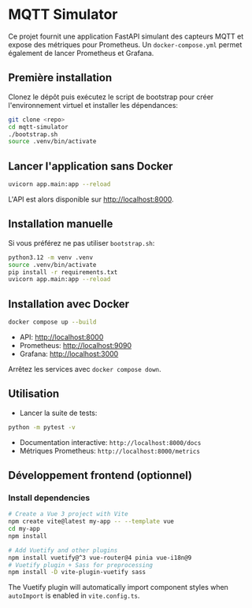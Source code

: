 # MQTT Simulator

Ce projet fournit une application FastAPI simulant des capteurs MQTT et expose des métriques pour Prometheus.
Un `docker-compose.yml` permet également de lancer Prometheus et Grafana.

## Première installation

Clonez le dépôt puis exécutez le script de bootstrap pour créer l'environnement virtuel et installer les dépendances:

```bash
git clone <repo>
cd mqtt-simulator
./bootstrap.sh
source .venv/bin/activate
```

## Lancer l'application sans Docker

```bash
uvicorn app.main:app --reload
```

L'API est alors disponible sur <http://localhost:8000>.

## Installation manuelle

Si vous préférez ne pas utiliser `bootstrap.sh`:

```bash
python3.12 -m venv .venv
source .venv/bin/activate
pip install -r requirements.txt
uvicorn app.main:app --reload
```

## Installation avec Docker

```bash
docker compose up --build
```

- API: <http://localhost:8000>
- Prometheus: <http://localhost:9090>
- Grafana: <http://localhost:3000>

Arrêtez les services avec `docker compose down`.

## Utilisation

- Lancer la suite de tests:

```bash
python -m pytest -v
```

- Documentation interactive: `http://localhost:8000/docs`
- Métriques Prometheus: `http://localhost:8000/metrics`

## Développement frontend (optionnel)

### Install dependencies

```bash
# Create a Vue 3 project with Vite
npm create vite@latest my-app -- --template vue
cd my-app
npm install

# Add Vuetify and other plugins
npm install vuetify@^3 vue-router@4 pinia vue-i18n@9
# Vuetify plugin + Sass for preprocessing
npm install -D vite-plugin-vuetify sass
```

The Vuetify plugin will automatically import component styles when `autoImport` is enabled in `vite.config.ts`.
